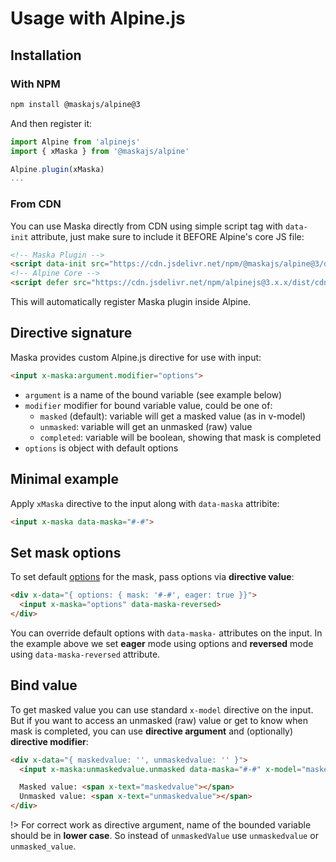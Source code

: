 # Usage with Alpine.js

## Installation

<!-- tabs:start -->
### **With NPM**

```sh
npm install @maskajs/alpine@3
```

And then register it:

```js
import Alpine from 'alpinejs'
import { xMaska } from '@maskajs/alpine'

Alpine.plugin(xMaska)
...
```

### **From CDN**

You can use Maska directly from CDN using simple script tag with `data-init` attribute, just make sure to include it BEFORE Alpine's core JS file:

```html
<!-- Maska Plugin -->
<script data-init src="https://cdn.jsdelivr.net/npm/@maskajs/alpine@3/dist/maska.umd.js"></script>
<!-- Alpine Core -->
<script defer src="https://cdn.jsdelivr.net/npm/alpinejs@3.x.x/dist/cdn.min.js"></script>
```

This will automatically register Maska plugin inside Alpine.
<!-- tabs:end -->


## Directive signature

Maska provides custom Alpine.js directive for use with input:

```html
<input x-maska:argument.modifier="options">
```

- `argument` is a name of the bound variable (see example below)
- `modifier` modifier for bound variable value, could be one of:
  - `masked` (default): variable will get a masked value (as in v-model)
  - `unmasked`: variable will get an unmasked (raw) value
  - `completed`: variable will be boolean, showing that mask is completed
- `options` is object with default options


## Minimal example

Apply `xMaska` directive to the input along with `data-maska` attribite:

```html
<input x-maska data-maska="#-#">
```


## Set mask options

To set default [options](/options) for the mask, pass options via **directive value**:

```html
<div x-data="{ options: { mask: '#-#', eager: true }}">
  <input x-maska="options" data-maska-reversed>
</div>
```

You can override default options with `data-maska-` attributes on the input. In the example above we set **eager** mode using options and **reversed** mode using `data-maska-reversed` attribute.


## Bind value

To get masked value you can use standard `x-model` directive on the input. But if you want to access an unmasked (raw) value or get to know when mask is completed, you can use **directive argument** and (optionally) **directive modifier**:

```html
<div x-data="{ maskedvalue: '', unmaskedvalue: '' }">
  <input x-maska:unmaskedvalue.unmasked data-maska="#-#" x-model="maskedvalue">

  Masked value: <span x-text="maskedvalue"></span>
  Unmasked value: <span x-text="unmaskedvalue"></span>
</div>
```

!> For correct work as directive argument, name of the bounded variable should be in **lower case**. So instead of `unmaskedValue` use `unmaskedvalue` or `unmasked_value`.
